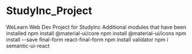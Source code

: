 # StudyInc_Project
 WeLearn Web Dev Project for StudyInc
 Additional modules that have been installed
    npm install @material-ui/core
    npm install @material-ui/icons
    npm install --save final-form react-final-form
    npm install validator
    npm i semantic-ui-react
